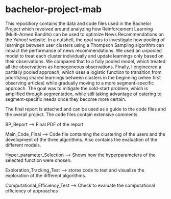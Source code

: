 # bachelor-project-mab
This repositiory contains the data and code files used in the Bachelor Project which revolved around analyzing how Reinforcement Learning (Multi-Armed Bandits) can be used to optimize News Recommendations on the Yahoo! website. In a nutshell, the goal was to investigate how pooling of learnings between user clusters using a Thompson Sampling algorithm can impact the performance of news recommendations. We used an unpooled model to treat each cluster individually and update learnings only based on their observations. We compared that to a fully pooled model, which treated all the observations as homogeneous observations. Finally, I engineered a partially pooled approach, which uses a logistic function to transition from prioritizing shared learnings between clusters in the beginning (when first observing articles) while gradually moving to a more segment-specific approach. The goal was to mitigate the cold-start problem, which is amplified through segmentation, while still taking advantage of catering to segment-specific needs once they become more certain.

The final report is attached and can be used as a guide to the code files and the overall project. The code files contain extensive comments.

BP_Report --> Final PDF of the report

Main_Code_Final --> Code file containing the clustering of the users and the development of the three algorithms. Also contains the evaluation of the different models.

Hyper_parameter_Selection --> Shows how the hyperparameters of the selected function were chosen.

Exploration_Tracking_Test --> stores code to test and visualize the exploration of the different algorithms.

Computational_Efficiency_Test --> Check to evaluate the computational efficiency of approaches
